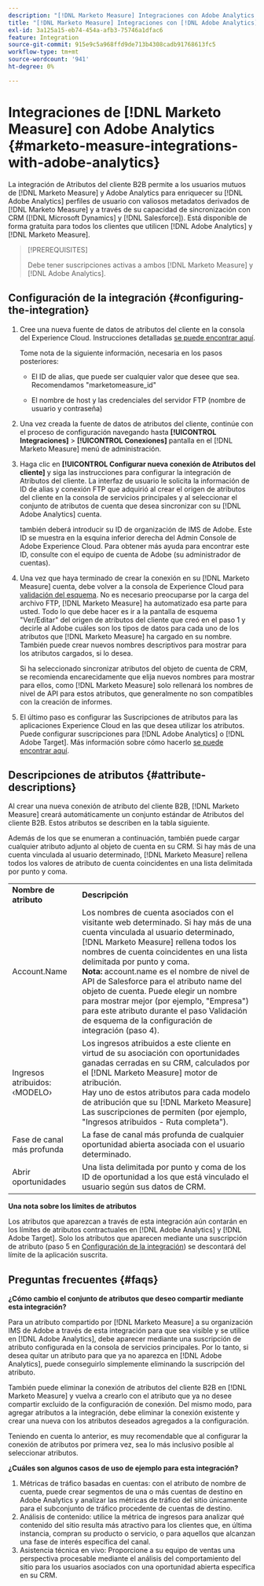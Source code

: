```yaml
---
description: "[!DNL Marketo Measure] Integraciones con Adobe Analytics: [!DNL Marketo Measure]"
title: "[!DNL Marketo Measure] Integraciones con [!DNL Adobe Analytics]"
exl-id: 3a125a15-eb74-454a-afb3-75746a1dfac6
feature: Integration
source-git-commit: 915e9c5a968ffd9de713b4308cadb91768613fc5
workflow-type: tm+mt
source-wordcount: '941'
ht-degree: 0%

---
```


# Integraciones de [!DNL Marketo Measure] con Adobe Analytics {#marketo-measure-integrations-with-adobe-analytics}

La integración de Atributos del cliente B2B permite a los usuarios mutuos de [!DNL Marketo Measure] y Adobe Analytics para enriquecer su [!DNL Adobe Analytics] perfiles de usuario con valiosos metadatos derivados de [!DNL Marketo Measure] y a través de su capacidad de sincronización con CRM ([!DNL Microsoft Dynamics] y [!DNL Salesforce]). Está disponible de forma gratuita para todos los clientes que utilicen [!DNL Adobe Analytics] y [!DNL Marketo Measure].

>[!PREREQUISITES]
>
>Debe tener suscripciones activas a ambos [!DNL Marketo Measure] y [!DNL Adobe Analytics].

## Configuración de la integración {#configuring-the-integration}

1. Cree una nueva fuente de datos de atributos del cliente en la consola del Experience Cloud. Instrucciones detalladas [se puede encontrar aquí](https://experienceleague.adobe.com/docs/core-services/interface/services/customer-attributes/t-crs-usecase.html?lang=es).

   Tome nota de la siguiente información, necesaria en los pasos posteriores:

   * El ID de alias, que puede ser cualquier valor que desee que sea. Recomendamos &quot;marketomeasure_id&quot;

   * El nombre de host y las credenciales del servidor FTP (nombre de usuario y contraseña)

1. Una vez creada la fuente de datos de atributos del cliente, continúe con el proceso de configuración navegando hasta **[!UICONTROL Integraciones]** > **[!UICONTROL Conexiones]** pantalla en el [!DNL Marketo Measure] menú de administración.

1. Haga clic en **[!UICONTROL Configurar nueva conexión de Atributos del cliente]** y siga las instrucciones para configurar la integración de Atributos del cliente. La interfaz de usuario le solicita la información de ID de alias y conexión FTP que adquirió al crear el origen de atributos del cliente en la consola de servicios principales y al seleccionar el conjunto de atributos de cuenta que desea sincronizar con su [!DNL Adobe Analytics] cuenta.

   también deberá introducir su ID de organización de IMS de Adobe. Este ID se muestra en la esquina inferior derecha del Admin Console de Adobe Experience Cloud. Para obtener más ayuda para encontrar este ID, consulte con el equipo de cuenta de Adobe (su administrador de cuentas).

1. Una vez que haya terminado de crear la conexión en su [!DNL Marketo Measure] cuenta, debe volver a la consola de Experience Cloud para [validación del esquema](https://experienceleague.adobe.com/docs/core-services/interface/services/customer-attributes/validate-schema.html?lang=en). No es necesario preocuparse por la carga del archivo FTP, [!DNL Marketo Measure] ha automatizado esa parte para usted. Todo lo que debe hacer es ir a la pantalla de esquema &quot;Ver/Editar&quot; del origen de atributos del cliente que creó en el paso 1 y decirle al Adobe cuáles son los tipos de datos para cada uno de los atributos que [!DNL Marketo Measure] ha cargado en su nombre. También puede crear nuevos nombres descriptivos para mostrar para los atributos cargados, si lo desea.

   Si ha seleccionado sincronizar atributos del objeto de cuenta de CRM, se recomienda encarecidamente que elija nuevos nombres para mostrar para ellos, como [!DNL Marketo Measure] solo rellenará los nombres de nivel de API para estos atributos, que generalmente no son compatibles con la creación de informes.

1. El último paso es configurar las Suscripciones de atributos para las aplicaciones Experience Cloud en las que desea utilizar los atributos. Puede configurar suscripciones para [!DNL Adobe Analytics] o [!DNL Adobe Target].  Más información sobre cómo hacerlo [se puede encontrar aquí](https://experienceleague.adobe.com/docs/core-services/interface/customer-attributes/subscription.html).

## Descripciones de atributos {#attribute-descriptions}

Al crear una nueva conexión de atributo del cliente B2B, [!DNL Marketo Measure] creará automáticamente un conjunto estándar de Atributos del cliente B2B. Estos atributos se describen en la tabla siguiente.

Además de los que se enumeran a continuación, también puede cargar cualquier atributo adjunto al objeto de cuenta en su CRM. Si hay más de una cuenta vinculada al usuario determinado, [!DNL Marketo Measure] rellena todos los valores de atributo de cuenta coincidentes en una lista delimitada por punto y coma.

<table> 
 <colgroup> 
  <col> 
  <col> 
 </colgroup> 
 <tbody> 
  <tr> 
   <td><b>Nombre de atributo</b></td> 
   <td><b>Descripción</b></td>
  </tr> 
  <tr> 
   <td>Account.Name</td> 
   <td>Los nombres de cuenta asociados con el visitante web determinado. Si hay más de una cuenta vinculada al usuario determinado, [!DNL Marketo Measure] rellena todos los nombres de cuenta coincidentes en una lista delimitada por punto y coma.<br/>
   <strong>Nota:</strong> account.name es el nombre de nivel de API de Salesforce para el atributo name del objeto de cuenta. Puede elegir un nombre para mostrar mejor (por ejemplo, "Empresa") para este atributo durante el paso Validación de esquema de la configuración de integración (paso 4).</td>
  </tr>
  <tr> 
   <td>Ingresos atribuidos: ‹MODELO›</td> 
   <td>Los ingresos atribuidos a este cliente en virtud de su asociación con oportunidades ganadas cerradas en su CRM, calculados por el [!DNL Marketo Measure] motor de atribución.<br/>
   Hay uno de estos atributos para cada modelo de atribución que su [!DNL Marketo Measure] Las suscripciones de permiten (por ejemplo, "Ingresos atribuidos - Ruta completa").</td>
  </tr>
  <tr> 
   <td>Fase de canal más profunda</td> 
   <td>La fase de canal más profunda de cualquier oportunidad abierta asociada con el usuario determinado.</td>
  </tr>
  <tr> 
   <td>Abrir oportunidades</td> 
   <td>Una lista delimitada por punto y coma de los ID de oportunidad a los que está vinculado el usuario según sus datos de CRM.</td>
  </tr> 
 </tbody> 
</table>

**Una nota sobre los límites de atributos**

Los atributos que aparezcan a través de esta integración aún contarán en los límites de atributos contractuales en [!DNL Adobe Analytics] y [!DNL Adobe Target]. Solo los atributos que aparecen mediante una suscripción de atributo (paso 5 en [Configuración de la integración](#configuring-the-integration)) se descontará del límite de la aplicación suscrita.

## Preguntas frecuentes {#faqs}

**¿Cómo cambio el conjunto de atributos que deseo compartir mediante esta integración?**

Para un atributo compartido por [!DNL Marketo Measure] a su organización IMS de Adobe a través de esta integración para que sea visible y se utilice en [!DNL Adobe Analytics], debe aparecer mediante una suscripción de atributo configurada en la consola de servicios principales. Por lo tanto, si desea quitar un atributo para que ya no aparezca en [!DNL Adobe Analytics], puede conseguirlo simplemente eliminando la suscripción del atributo.

También puede eliminar la conexión de atributos del cliente B2B en [!DNL Marketo Measure] y vuelva a crearlo con el atributo que ya no desee compartir excluido de la configuración de conexión. Del mismo modo, para agregar atributos a la integración, debe eliminar la conexión existente y crear una nueva con los atributos deseados agregados a la configuración.

Teniendo en cuenta lo anterior, es muy recomendable que al configurar la conexión de atributos por primera vez, sea lo más inclusivo posible al seleccionar atributos.

**¿Cuáles son algunos casos de uso de ejemplo para esta integración?**

1. Métricas de tráfico basadas en cuentas: con el atributo de nombre de cuenta, puede crear segmentos de una o más cuentas de destino en Adobe Analytics y analizar las métricas de tráfico del sitio únicamente para el subconjunto de tráfico procedente de cuentas de destino.
1. Análisis de contenido: utilice la métrica de ingresos para analizar qué contenido del sitio resulta más atractivo para los clientes que, en última instancia, compran su producto o servicio, o para aquellos que alcanzan una fase de interés específica del canal.
1. Asistencia técnica en vivo: Proporcione a su equipo de ventas una perspectiva procesable mediante el análisis del comportamiento del sitio para los usuarios asociados con una oportunidad abierta específica en su CRM.
